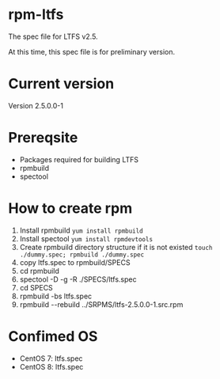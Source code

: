 # rpm-ltfs
The spec file for LTFS v2.5.

At this time, this spec file is for preliminary version.

# Current version

Version 2.5.0.0-1

# Prereqsite

* Packages required for building LTFS
* rpmbuild
* spectool

# How to create rpm

1. Install rpmbuild `yum install rpmbuild`
2. Install spectool `yum install rpmdevtools`
3. Create rpmbuild directory structure if it is not existed `touch ./dummy.spec; rpmbuild ./dummy.spec`
4. copy ltfs.spec to rpmbuild/SPECS
5. cd rpmbuild
6. spectool -D -g -R ./SPECS/ltfs.spec
7. cd SPECS
8. rpmbuild -bs ltfs.spec
9. rpmbuild --rebuild ../SRPMS/ltfs-2.5.0.0-1.src.rpm

# Confimed OS

* CentOS 7: ltfs.spec
* CentOS 8: ltfs.spec
